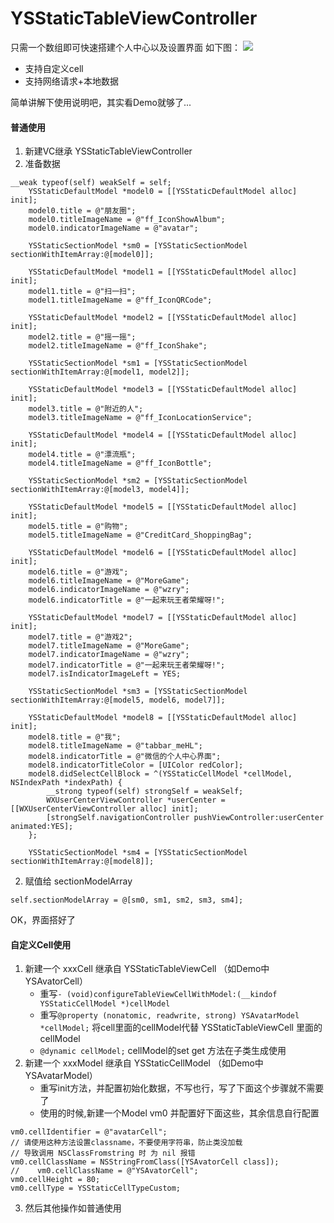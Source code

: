 # YSStaticTableViewController
只需一个数组即可快速搭建个人中心以及设置界面
如下图：
![](http://ozhr26838.bkt.clouddn.com/hexo/statictablevc.gif)
* 支持自定义cell
* 支持网络请求+本地数据

简单讲解下使用说明吧，其实看Demo就够了...
#### 普通使用
1. 新建VC继承 YSStaticTableViewController
2. 准备数据
```
__weak typeof(self) weakSelf = self;
    YSStaticDefaultModel *model0 = [[YSStaticDefaultModel alloc] init];
    model0.title = @"朋友圈";
    model0.titleImageName = @"ff_IconShowAlbum";
    model0.indicatorImageName = @"avatar";

    YSStaticSectionModel *sm0 = [YSStaticSectionModel sectionWithItemArray:@[model0]];

    YSStaticDefaultModel *model1 = [[YSStaticDefaultModel alloc] init];
    model1.title = @"扫一扫";
    model1.titleImageName = @"ff_IconQRCode";

    YSStaticDefaultModel *model2 = [[YSStaticDefaultModel alloc] init];
    model2.title = @"摇一摇";
    model2.titleImageName = @"ff_IconShake";

    YSStaticSectionModel *sm1 = [YSStaticSectionModel sectionWithItemArray:@[model1, model2]];

    YSStaticDefaultModel *model3 = [[YSStaticDefaultModel alloc] init];
    model3.title = @"附近的人";
    model3.titleImageName = @"ff_IconLocationService";

    YSStaticDefaultModel *model4 = [[YSStaticDefaultModel alloc] init];
    model4.title = @"漂流瓶";
    model4.titleImageName = @"ff_IconBottle";

    YSStaticSectionModel *sm2 = [YSStaticSectionModel sectionWithItemArray:@[model3, model4]];

    YSStaticDefaultModel *model5 = [[YSStaticDefaultModel alloc] init];
    model5.title = @"购物";
    model5.titleImageName = @"CreditCard_ShoppingBag";

    YSStaticDefaultModel *model6 = [[YSStaticDefaultModel alloc] init];
    model6.title = @"游戏";
    model6.titleImageName = @"MoreGame";
    model6.indicatorImageName = @"wzry";
    model6.indicatorTitle = @"一起来玩王者荣耀呀!";

    YSStaticDefaultModel *model7 = [[YSStaticDefaultModel alloc] init];
    model7.title = @"游戏2";
    model7.titleImageName = @"MoreGame";
    model7.indicatorImageName = @"wzry";
    model7.indicatorTitle = @"一起来玩王者荣耀呀!";
    model7.isIndicatorImageLeft = YES;

    YSStaticSectionModel *sm3 = [YSStaticSectionModel sectionWithItemArray:@[model5, model6, model7]];

    YSStaticDefaultModel *model8 = [[YSStaticDefaultModel alloc] init];
    model8.title = @"我";
    model8.titleImageName = @"tabbar_meHL";
    model8.indicatorTitle = @"微信的个人中心界面";
    model8.indicatorTitleColor = [UIColor redColor];
    model8.didSelectCellBlock = ^(YSStaticCellModel *cellModel, NSIndexPath *indexPath) {
        __strong typeof(self) strongSelf = weakSelf;
        WXUserCenterViewController *userCenter = [[WXUserCenterViewController alloc] init];
        [strongSelf.navigationController pushViewController:userCenter animated:YES];
    };

    YSStaticSectionModel *sm4 = [YSStaticSectionModel sectionWithItemArray:@[model8]];
```
2. 赋值给 sectionModelArray
```
self.sectionModelArray = @[sm0, sm1, sm2, sm3, sm4];
```
OK，界面搭好了

#### 自定义Cell使用
1. 新建一个 xxxCell 继承自 YSStaticTableViewCell （如Demo中 YSAvatorCell）
   - 重写`- (void)configureTableViewCellWithModel:(__kindof YSStaticCellModel *)cellModel`
   - 重写`@property (nonatomic, readwrite, strong) YSAvatarModel *cellModel;` 将cell里面的cellModel代替 YSStaticTableViewCell 里面的cellModel
   - `@dynamic cellModel;` cellModel的set get 方法在子类生成使用
2. 新建一个 xxxModel 继承自 YSStaticCellModel （如Demo中 YSAvatarModel）
   - 重写init方法，并配置初始化数据，不写也行，写了下面这个步骤就不需要了
   - 使用的时候,新建一个Model vm0 并配置好下面这些，其余信息自行配置
```
vm0.cellIdentifier = @"avatarCell";
// 请使用这种方法设置classname，不要使用字符串，防止类没加载
// 导致调用 NSClassFromstring 时 为 nil 报错
vm0.cellClassName = NSStringFromClass([YSAvatorCell class]);
//    vm0.cellClassName = @"YSAvatorCell";
vm0.cellHeight = 80;
vm0.cellType = YSStaticCellTypeCustom;
```
3. 然后其他操作如普通使用
